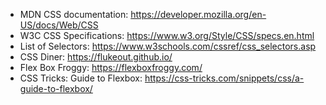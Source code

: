 * MDN CSS documentation: https://developer.mozilla.org/en-US/docs/Web/CSS
* W3C CSS Specifications: https://www.w3.org/Style/CSS/specs.en.html
* List of Selectors: https://www.w3schools.com/cssref/css_selectors.asp
* CSS Diner: https://flukeout.github.io/
* Flex Box Froggy: https://flexboxfroggy.com/
* CSS Tricks: Guide to Flexbox: https://css-tricks.com/snippets/css/a-guide-to-flexbox/